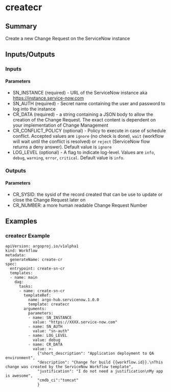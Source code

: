 # createcr

## Summary
Create a new Change Request on the ServiceNow instance

## Inputs/Outputs

### Inputs
#### Parameters
* SN_INSTANCE (required) - URL of the ServiceNow instance aka https://instance.service-now.com
* SN_AUTH (required) - Secret name containing the user and password to log into the instance
* CR_DATA (required) - a string containing a JSON body to allow the creation of the Change Request. The exact content is dependent on your implementation of Change Management
* CR_CONFLICT_POLICY (optional) - Policy to execute in case of schedule conflict. Accepted values are `ignore` (no check is done), `wait` (workflow will wait until the conflict is resolved) or `reject` (ServiceNow flow returns a deny answer). Default value is `ignore`
* LOG_LEVEL (optional) - A flag to indicate log-level. Values are `info`, `debug`, `warning`, `error`, `critical`. Default value is `info`.

### Outputs
#### Parameters
* CR_SYSID: the sysid of the record created that can be use to update or close the Change Request later on
* CR_NUMBER: a more human readable Change Request Number

## Examples

### createcr Example
```
apiVersion: argoproj.io/v1alpha1
kind: Workflow
metadata:
  generateName: create-cr
spec:
  entrypoint: create-sn-cr
  templates:
  - name: main
    dag:
      tasks:
      - name: create-sn-cr
        templateRef:
          name: argo-hub.servicenow.1.0.0
          template: createcr
        arguments:
          parameters:
          - name: SN_INSTANCE
            value: "https://XXXX.service-now.com"
          - name: SN_AUTH
            value: "sn-auth"
          - name: LOG_LEVEL
            value: debug
          - name: CR_DATA
            value: >-
              {"short_description": "Application deployment to QA environment",
              "description": "Change for build {{workflow.id}}.\nThis change was created by the ServiceNow Workflow template",
              "justification": "I do not need a justification\nMy app is awesome",
              "cmdb_ci":"tomcat"
              }
```
